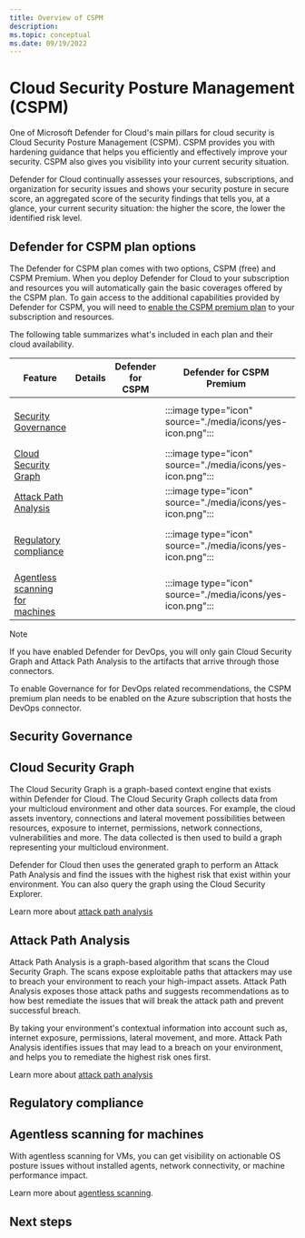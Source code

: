 ```yaml
---
title: Overview of CSPM
description: 
ms.topic: conceptual
ms.date: 09/19/2022
---
```


# Cloud Security Posture Management (CSPM)

One of Microsoft Defender for Cloud's main pillars for cloud security is Cloud Security Posture Management (CSPM). CSPM provides you with hardening guidance that helps you efficiently and effectively improve your security. CSPM also gives you visibility into your current security situation.

Defender for Cloud continually assesses your resources, subscriptions, and organization for security issues and shows your security posture in secure score, an aggregated score of the security findings that tells you, at a glance, your current security situation: the higher the score, the lower the identified risk level.

## Defender for CSPM plan options

The Defender for CSPM plan comes with two options, CSPM (free) and CSPM Premium. When you deploy Defender for Cloud to your subscription and resources you will automatically gain the basic coverages offered by the CSPM plan. To gain access to the additional capabilities provided by Defender for CSPM, you will need to [enable the CSPM premium plan](enable-enhanced-security.md) to your subscription and resources.

The following table summarizes what's included in each plan and their cloud availability.

| Feature | Details | Defender for CSPM | Defender for CSPM Premium | Cloud availability |
|--|--|--|--|--|
| [Security Governance](#security-governance) | | | :::image type="icon" source="./media/icons/yes-icon.png"::: | Azure, AWS, GCP, On-Premises |
| [Cloud Security Graph](#cloud-security-graph) | | | :::image type="icon" source="./media/icons/yes-icon.png"::: | Azure, AWS |
| [Attack Path Analysis](#attack-path-analysis) | | | :::image type="icon" source="./media/icons/yes-icon.png"::: | Azure, AWS |
| [Regulatory compliance](#regulatory-compliance) | | | :::image type="icon" source="./media/icons/yes-icon.png"::: | Azure, AWS, GCP, On-Premises |
| [Agentless scanning for machines](#agentless-scanning-for-machines) | | | :::image type="icon" source="./media/icons/yes-icon.png"::: | Azure, AWS |

> [!NOTE]
> If you have enabled Defender for DevOps, you will only gain Cloud Security Graph and Attack Path Analysis to the artifacts that arrive through those connectors. 
>
> To enable Governance for for DevOps related recommendations, the CSPM premium plan needs to be enabled on the Azure subscription that hosts the DevOps connector.

## Security Governance

## Cloud Security Graph

The Cloud Security Graph is a graph-based context engine that exists within Defender for Cloud. The Cloud Security Graph collects data from your multicloud environment and other data sources. For example, the cloud assets inventory, connections and lateral movement possibilities between resources, exposure to internet, permissions, network connections, vulnerabilities and more. The data collected is then used to build a graph representing your multicloud environment.

Defender for Cloud then uses the generated graph to perform an Attack Path Analysis and find the issues with the highest risk that exist within your environment. You can also query the graph using the Cloud Security Explorer.

Learn more about [attack path analysis](concept-attack-path.#what-is-cloud-security-graph)

## Attack Path Analysis

Attack Path Analysis is a graph-based algorithm that scans the Cloud Security Graph. The scans expose exploitable paths that attackers may use to breach your environment to reach your high-impact assets. Attack Path Analysis exposes those attack paths and suggests recommendations as to how best remediate the issues that will break the attack path and prevent successful breach.

By taking your environment's contextual information into account such as, internet exposure, permissions, lateral movement, and more. Attack Path Analysis identifies issues that may lead to a breach on your environment, and helps you to remediate the highest risk ones first.

Learn more about [attack path analysis](concept-attack-path.#what-is-attack-path-analysis)

## Regulatory compliance



## Agentless scanning for machines 

With agentless scanning for VMs, you can get visibility on actionable OS posture issues without installed agents, network connectivity, or machine performance impact.

Learn more about [agentless scanning](concept-agentless-data-collection.md).

## Next steps



